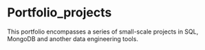 # Portfolio_projects

This portfolio encompasses a series of small-scale projects in SQL, MongoDB and another data engineering tools.
